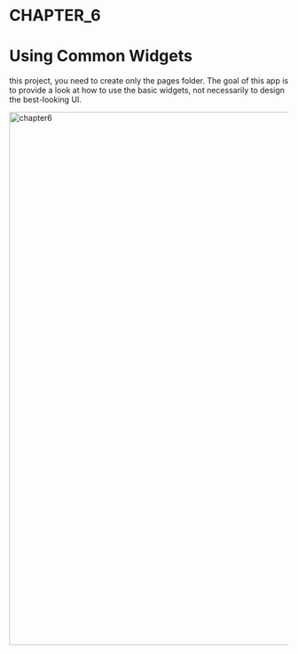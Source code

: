 # CHAPTER_6
# Using Common Widgets

this project, you need to create only the pages folder. The goal of this app is to provide a look at how to 
use the basic widgets, not necessarily to design the best-looking UI.

<img width="960" alt="chapter6" src="https://github.com/user-attachments/assets/e959ef01-23b0-49fa-98e4-5c67e2844453">

